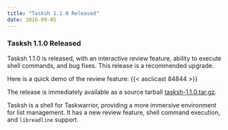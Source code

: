 ```yaml
---
title: "Tasksh 1.1.0 Released"
date: 2016-09-05
---
```


### Tasksh 1.1.0 Released 

Tasksh 1.1.0 is released, with an interactive review feature, ability to execute shell commands, and bug fixes.
This release is a recommended upgrade.

Here is a quick demo of the review feature:
{{< asciicast 84844 >}}

The release is immediately available as a source tarball [tasksh-1.1.0.tar.gz](/download/tasksh-1.1.0.tar.gz).

Tasksh is a shell for Taskwarrior, providing a more immersive environment for list management.
It has a new review feature, shell command execution, and `libreadline` support.
